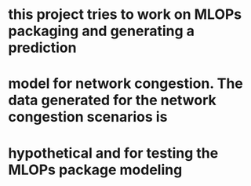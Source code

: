 # this project tries to work on MLOPs packaging and generating a prediction
# model for network congestion. The data generated for the network congestion scenarios is
# hypothetical and for testing the MLOPs package modeling